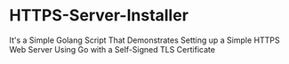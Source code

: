 # HTTPS-Server-Installer
It's a Simple Golang Script That Demonstrates Setting up a Simple HTTPS Web Server Using Go with a Self-Signed TLS Certificate
